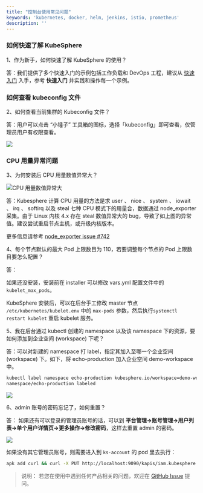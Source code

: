 ```yaml
---
title: "控制台使用常见问题"
keywords: 'kubernetes, docker, helm, jenkins, istio, prometheus'
description: ''
---
```


### 如何快速了解 KubeSphere

1、作为新手，如何快速了解 KubeSphere 的使用？

答：我们提供了多个快速入门的示例包括工作负载和 DevOps 工程，建议从 [快速入门](../../quick-start/quick-start-guide) 入手，参考 **快速入门** 并实践和操作每一个示例。


### 如何查看 kubeconfig 文件

2、如何查看当前集群的 Kubeconfig 文件？

答：用户可以点击 “小锤子” 工具箱的图标，选择「kubeconfig」即可查看，仅管理员用户有权限查看。

![](https://pek3b.qingstor.com/kubesphere-docs/png/20190506151204.png)

### CPU 用量异常问题

3、为何安装后 CPU 用量数值异常大？

![CPU 用量数值异常大](https://pek3b.qingstor.com/kubesphere-docs/png/20190425174519.png)

答：Kubesphere 计算 CPU 用量的方法是求 user 、 nice 、 system 、 iowait 、 irq 、 softirq 以及 steal 七种 CPU 模式下的用量合，数据通过 node_exporter 采集。由于 Linux 内核 4.x 存在 steal 数值异常大的 bug，导致了如上图的异常值。建议尝试重启节点主机，或升级内核版本。

更多信息请参考 [node_exporter issue #742](https://github.com/prometheus/node_exporter/issues/742)

<!-- ### 如何修改配置使 KubeSphere 允许同一账号多人登录？

1、在控制台中，进入企业空间 system-workspace → 项目 → kubesphere-system，然后在 「配置中心」→「配置」选择 ks-console-ae-config，点击 「编辑配置文件」。

![](https://pek3b.qingstor.com/kubesphere-docs/png/20190601102158.png)

2、然后将 disableMultiLogin: True 的值修改为 False，并通过 kubectl 命令将 ks-console 应用更新。

```shell
$ kubectl scale --replicas=0 deployment/ks-console -n kubesphere-system

$ kubectl scale --replicas=0 deployment/ks-console -n kubesphere-system
``` -->

4、每个节点默认的最大 Pod 上限数目为 110，若要调整每个节点的 Pod 上限数目要怎么配置？

答：

如果还没安装，安装前在 installer 可以修改 vars.yml 配置文件中的 `kubelet_max_pods`。

KubeSphere 安装后，可以在后台手工修改 master 节点 `/etc/kubernetes/kubelet.env` 中的 `max-pods` 参数，然后执行`systemctl restart kubelet` 重启 kubelet 服务。

5、我在后台通过 kubectl 创建的 namespace 以及该 namespace 下的资源，要如何添加到企业空间 (workspace) 下呢？

答：可以对新建的 namespace 打 label，指定其加入至哪一个企业空间 (workspace) 下。如下，将 echo-production 加入企业空间 demo-workspace 中。

```bash
kubectl label namespace echo-production kubesphere.io/workspace=demo-workspace
namespace/echo-production labeled
```

![](https://pek3b.qingstor.com/kubesphere-docs/png/20190824184009.png)

6、admin 账号的密码忘记了，如何重置？

答： 如果还有可以登录的管理员账号的话，可以到 **平台管理->账号管理->用户列表->单个用户详情页->更多操作->修改密码**，这样去重置 admin 的密码。

![](https://pek3b.qingstor.com/kubesphere-docs/png/20190824184231.png)

如果没有其它管理员账号，则需要进入到 `ks-account` 的 pod 里去执行：

```bash
apk add curl && curl -X PUT http://localhost:9090/kapis/iam.kubesphere.io/v1alpha2/users/admin -H 'Content-Type: application/json' -d '{"username": "admin","email":"admin@kubesphere.io","cluster_role": "cluster-admin","password":"xxxxxx"}'
```


> 说明：
> 若您在使用中遇到任何产品相关的问题，欢迎在 [GitHub Issue](https://github.com/kubesphere/docs.kubesphere.io/issues) 提问。

